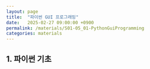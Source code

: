 ```yaml
---
layout: page
title:  "파이썬 GUI 프로그래밍"
date:   2025-02-27 09:00:00 +0900
permalink: /materials/S01-05_01-PythonGuiProgramming
categories: materials
---
```


## **1. 파이썬 기초**
